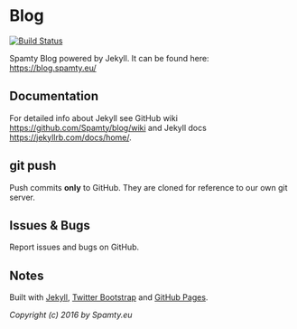 # Blog

[![Build Status](https://travis-ci.com/philipp-r/spamty-blog.svg?token=ULXNVZ2EGggqd9zaqazx&branch=gh-pages)](https://travis-ci.com/philipp-r/spamty-blog)

Spamty Blog powered by Jekyll. It can be found here: <https://blog.spamty.eu/>

## Documentation

For detailed info about Jekyll see GitHub wiki <https://github.com/Spamty/blog/wiki> and Jekyll docs <https://jekyllrb.com/docs/home/>.

## git push

Push commits **only** to GitHub. They are cloned for reference to our own git server.

## Issues & Bugs

Report issues and bugs on GitHub.

## Notes

Built with [Jekyll](https://jekyllrb.com/), [Twitter Bootstrap](https://getbootstrap.com/) and [GitHub Pages](https://pages.github.com).


*Copyright (c) 2016 by Spamty.eu*
